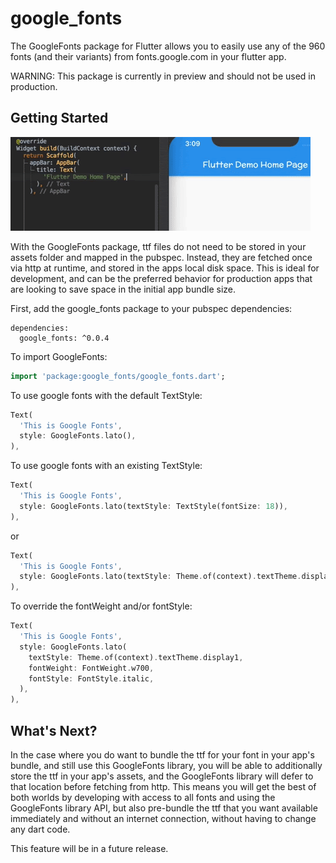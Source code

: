 # google_fonts

The GoogleFonts package for Flutter allows you to easily use any of the 960 fonts
(and their variants) from fonts.google.com in your flutter app.

WARNING: This package is currently in preview and should not be used in production.

## Getting Started

![](https://raw.githubusercontent.com/material-components/material-components-flutter-experimental/master/google_fonts/main.gif)

With the GoogleFonts package, ttf files do not need to be stored in your assets folder and mapped in
the pubspec. Instead, they are fetched once via http at runtime, and stored in the apps local disk
space. This is ideal for development, and can be the preferred behavior for production apps that
are looking to save space in the initial app bundle size.

First, add the google_fonts package to your pubspec dependencies:

```
dependencies:
  google_fonts: ^0.0.4
```

To import GoogleFonts:

```dart
import 'package:google_fonts/google_fonts.dart';
```

To use google fonts with the default TextStyle:

```dart
Text(
  'This is Google Fonts',
  style: GoogleFonts.lato(),
),
```

To use google fonts with an existing TextStyle:

```dart
Text(
  'This is Google Fonts',
  style: GoogleFonts.lato(textStyle: TextStyle(fontSize: 18)),
),
```

or

```dart
Text(
  'This is Google Fonts',
  style: GoogleFonts.lato(textStyle: Theme.of(context).textTheme.display1),
),
```

To override the fontWeight and/or fontStyle:

```dart
Text(
  'This is Google Fonts',
  style: GoogleFonts.lato(
    textStyle: Theme.of(context).textTheme.display1,
    fontWeight: FontWeight.w700,
    fontStyle: FontStyle.italic,
  ),
),
```

## What's Next?

In the case where you do want to bundle the ttf for your font in your app's bundle, and still use
this GoogleFonts library, you will be able to additionally store the ttf in your app's assets, and
the GoogleFonts library will defer to that location before fetching from http. This means you will
get the best of both worlds by developing with access to all fonts and using the GoogleFonts library
API, but also pre-bundle the ttf that you want available immediately and without an internet
connection, without having to change any dart code.

This feature will be in a future release.
